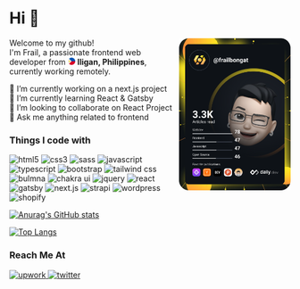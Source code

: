 <h1>Hi 👋</h1>
<p>
   <a href="https://app.daily.dev/frailbongat"><img align="right" src="https://github.com/frailbongat/frailbongat/blob/main/devcard.svg" width="200" alt="Frail Bongat's Dev Card"/></a>
  
  Welcome to my github!
  <br>
  I'm Frail, a passionate frontend web developer from
  <img alt="philippine flag" src="./images/philippine-flag.svg" width="13" height="13" />
  <b>Iligan, Philippines</b>, currently working remotely.
</p>

<p>
  🔭 I’m currently working on a next.js project
  <br>
  🌱 I’m currently learning React & Gatsby
  <br>
  👯 I’m looking to collaborate on React Project
  <br>
  💬 Ask me anything related to frontend
</p>

<h3>Things I code with</h3>
<p>
  <img alt="html5" src="https://img.shields.io/badge/-HTML5-E34F26?style=flat-square&logo=html5&logoColor=white" />
  <img alt="css3" src="https://img.shields.io/badge/-CSS3-1572B6?style=flat-square&logo=css3&logoColor=white" />
  <img alt="sass" src="https://img.shields.io/badge/-Sass-CC6699?style=flat-square&logo=sass&logoColor=white" />
  <img alt="javascript" src="https://img.shields.io/badge/-JavaScript-F7DF1E?style=flat-square&logo=javascript&logoColor=black" />
  <img alt="typescript" src="https://img.shields.io/badge/-TypeScript-3178C6?style=flat-square&logo=typescript&logoColor=white" />
  <img alt="bootstrap" src="https://img.shields.io/badge/-Bootstrap-7952B3?style=flat-square&logo=bootstrap&logoColor=white" />
  <img alt="tailwind css" src="https://img.shields.io/badge/-Tailwind CSS-38B2AC?style=flat-square&logo=tailwind-css&logoColor=white" />
  <img alt="bulmna" src="https://img.shields.io/badge/-Bulma-00D1B2?style=flat-square&logo=bulma&logoColor=white" />
  <img alt="chakra ui" src="https://img.shields.io/badge/-Chakra UI-319795?style=flat-square&logo=chakraui&logoColor=white" />
  <img alt="jquery" src="https://img.shields.io/badge/-jQuery-0769AD?style=flat-square&logo=jquery&logoColor=white" />
  <img alt="react" src="https://img.shields.io/badge/-React-61DAFB?style=flat-square&logo=react&logoColor=black" />
  <img alt="gatsby" src="https://img.shields.io/badge/-Gatsby-663399?style=flat-square&logo=gatsby&logoColor=white" />
  <img alt="next.js" src="https://img.shields.io/badge/-Next.js-000000?style=flat-square&logo=next-dot-js&logoColor=white" />
  <img alt="strapi" src="https://img.shields.io/badge/-Strapi-2F2E88?style=flat-square&logo=strapi&logoColor=white" />
  <img alt="wordpress" src="https://img.shields.io/badge/-WordPress-21759B?style=flat-square&logo=wordpress&logoColor=white" />
  <img alt="shopify" src="https://img.shields.io/badge/-Shopify-7AB55C?style=flat-square&logo=shopify&logoColor=white" />
</p>

[![Anurag's GitHub stats](https://github-readme-stats.vercel.app/api?username=frailbongat&bg_color=0d1117&text_color=c9d1d9&title_color=fc0&border_radius=6px&border_color=21262d&show_icons=true&icon_color=fc0&count_private=true&disable_animations=true&custom_title=Github%20Stats&include_all_commits=true)](https://github.com/frailbongat)

[![Top Langs](https://github-readme-stats.vercel.app/api/top-langs/?username=frailbongat&layout=compact&langs_count=10&bg_color=0d1117&text_color=c9d1d9&title_color=fc0&border_radius=6px&border_color=21262d)](https://github.com/frailbongat)

<h3>Reach Me At</h3>
<p>
  <a href="https://www.upwork.com/freelancers/~01c7889b512a0fa907">
    <img alt="upwork" src="https://img.shields.io/badge/-Upwork-6FDA44?style=flat-square&logo=upwork&logoColor=white" />
  </a>
  <a href="https://twitter.com/frailbongat">
    <img alt="twitter" src="https://img.shields.io/badge/-Twitter-1DA1F2?style=flat-square&logo=twitter&logoColor=white" />
  </a>
</p>
